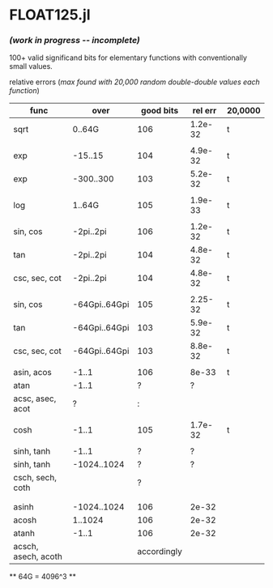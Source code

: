 # FLOAT125.jl  
### *(work in progress -- incomplete)*
100+ valid significand bits for elementary functions with conventionally small values.

  relative errors (*max found with 20,000 random double-double values each function*)


| func | over | good bits | rel err | 20,0000 |
|------|------|-----------|---------|---------|
| sqrt | 0..64G | 106 | 1.2e-32 | t |
|      |             |     |       |  |
| exp  | -15..15   | 104 | 4.9e-32 |t  |
| exp  | -300..300   | 103 | 5.2e-32 |t |
|      |             |     |       | |
| log  |    1..64G   | 105 | 1.9e-33 |t  |
|      |             |     |       | |
| sin, cos  | -2pi..2pi   | 106 | 1.2e-32 | t |
| tan  | -2pi..2pi   | 104 | 4.8e-32 | t |
| csc, sec, cot | -2pi..2pi | 104 | 4.8e-32 | t |
|      |             |     |       | |
| sin, cos  | -64Gpi..64Gpi   | 105 | 2.25-32 | t |
| tan  | -64Gpi..64Gpi   | 103 | 5.9e-32 | t |
| csc, sec, cot | -64Gpi..64Gpi | 103 | 8.8e-32 | t |
|      |             |     |       |
| asin, acos  | -1..1     | 106 | 8e-33 | t |
| atan  | -1..1   | ? | ? |
| acsc, asec, acot  | ? | :  |  |
|      |             |     |       |
| cosh  | -1..1   | 105 | 1.7e-32 | t |
|      |             |     |       |
| sinh, tanh  | -1..1   | ? | ? | |
| sinh, tanh  | -1024..1024   | ? | ? | |
| csch, sech, coth  | | ?  |  |
|      |            |     |       |
|      |            |     |       |
| asinh  | -1024..1024     | 106 | 2e-32 |
| acosh  |  1..1024     | 106 | 2e-32 |
| atanh  | -1..1   | 106 | 2e-32 |
| acsch, asech, acoth  | | accordingly  |  |

** 64G = 4096^3 **
